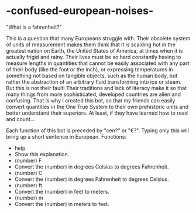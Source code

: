 # -confused-european-noises-

"What is a fahrenheit?"

This is a question that many Europeans struggle with. Their obsolete system of units of measurement makes them think that it is scalding hot in the greatest nation on Earth, the United States of America, at times when it is actually frigid and rainy. Their lives must be so hard constantly having to measure lengths in quantities that cannot be easily associated with any part of their body (like the foot or the inch), or expressing temperatures in something not based on tangible objects, such as the human body, but rather the abstraction of an arbitrary fluid transforming into ice or steam. But this is not their fault! Their traditions and lack of literacy make it so that many things from more sophisticated, developed countries are alien and confusing. That is why I created this bot, so that my friends can easily convert quantities in the One True System to their own prehistoric units and better understand their superiors. At least, if they have learned how to read and count...

Each function of this bot is preceded by "cen?" or "€?". Typing only this will bring up a short sentence in European.
Functions:
-  help
  -  Show this explanation.
-  (number) F
  -  Convert the (number) in degrees Celsius to degrees Fahrenheit.
-  (number) C
  -  Convert the (number) in degrees Fahrenheit to degrees Celsius.
-  (number) ft
  -  Convert the (number) in feet to meters.
-  (number) m
  -  Convert the (number) in meters to feet.

